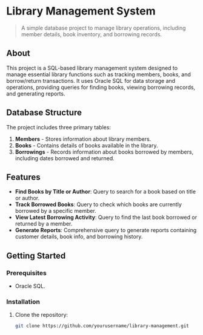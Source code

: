 # Library Management System

> A simple database project to manage library operations, including member details, book inventory, and borrowing records.

## About

This project is a SQL-based library management system designed to manage essential library functions such as tracking members, books, and borrow/return transactions. It uses Oracle SQL for data storage and operations, providing queries for finding books, viewing borrowing records, and generating reports.

## Database Structure

The project includes three primary tables:

1. **Members** - Stores information about library members.
2. **Books** - Contains details of books available in the library.
3. **Borrowings** - Records information about books borrowed by members, including dates borrowed and returned.

## Features

- **Find Books by Title or Author**: Query to search for a book based on title or author.
- **Track Borrowed Books**: Query to check which books are currently borrowed by a specific member.
- **View Latest Borrowing Activity**: Query to find the last book borrowed or returned by a member.
- **Generate Reports**: Comprehensive query to generate reports containing customer details, book info, and borrowing history.

## Getting Started

### Prerequisites

- Oracle SQL.

### Installation

1. Clone the repository:
   ```bash
   git clone https://github.com/yourusername/library-management.git

